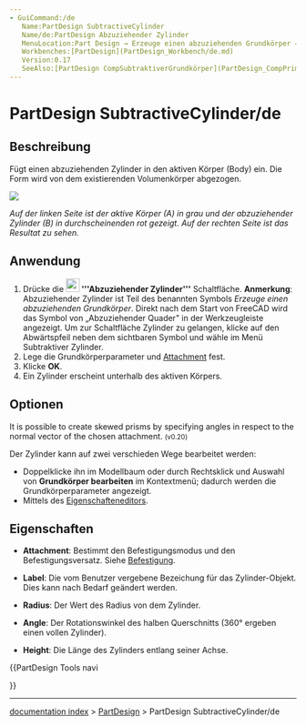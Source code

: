 ```yaml
---
- GuiCommand:/de
   Name:PartDesign SubtractiveCylinder
   Name/de:PartDesign Abzuziehender Zylinder
   MenuLocation:Part Design → Erzeuge einen abzuziehenden Grundkörper → Abzuziehender Zylinder
   Workbenches:[PartDesign](PartDesign_Workbench/de.md)
   Version:0.17
   SeeAlso:[PartDesign CompSubtraktiverGrundkörper](PartDesign_CompPrimitiveSubtractive/de.md)
---
```


# PartDesign SubtractiveCylinder/de


</div>

## Beschreibung

Fügt einen abzuziehenden Zylinder in den aktiven Körper (Body) ein. Die Form wird von dem existierenden Volumenkörper abgezogen.

![](images/PartDesign_SubtractiveCylinder_example.svg )

*Auf der linken Seite ist der aktive Körper (A) in grau und der abzuziehender Zylinder (B) in durchscheinenden rot gezeigt. Auf der rechten Seite ist das Resultat zu sehen.*

## Anwendung


<div class="mw-translate-fuzzy">

1.  Drücke die **<img src="images/PartDesign_SubtractiveCylinder.svg" width=24px> '''Abzuziehender Zylinder'''** Schaltfläche. **Anmerkung**: Abzuziehender Zylinder ist Teil des benannten Symbols *Erzeuge einen abzuziehenden Grundkörper*. Direkt nach dem Start von FreeCAD wird das Symbol von „Abzuziehender Quader" in der Werkzeugleiste angezeigt. Um zur Schaltfläche Zylinder zu gelangen, klicke auf den Abwärtspfeil neben dem sichtbaren Symbol und wähle im Menü Subtraktiver Zylinder.
2.  Lege die Grundkörperparameter und [Attachment](Part_EditAttachment/de.md) fest.
3.  Klicke **OK**.
4.  Ein Zylinder erscheint unterhalb des aktiven Körpers.


</div>

## Optionen

It is possible to create skewed prisms by specifying angles in respect to the normal vector of the chosen attachment. <small>(v0.20)</small> 

Der Zylinder kann auf zwei verschieden Wege bearbeitet werden:

-   Doppelklicke ihn im Modellbaum oder durch Rechtsklick und Auswahl von **Grundkörper bearbeiten** im Kontextmenü; dadurch werden die Grundkörperparameter angezeigt.
-   Mittels des [Eigenschafteneditors](Property_editor/de.md).

## Eigenschaften


<div class="mw-translate-fuzzy">

-    **Attachment**: Bestimmt den Befestigungsmodus und den Befestigungsversatz. Siehe [Befestigung](Part_EditAttachment/de.md).

-    **Label**: Die vom Benutzer vergebene Bezeichung für das Zylinder-Objekt. Dies kann nach Bedarf geändert werden.

-    **Radius**: Der Wert des Radius von dem Zylinder.

-    **Angle**: Der Rotationswinkel des halben Querschnitts (360° ergeben einen vollen Zylinder).

-    **Height**: Die Länge des Zylinders entlang seiner Achse.


</div>





{{PartDesign Tools navi

}}

---
[documentation index](../README.md) > [PartDesign](PartDesign_Workbench.md) > PartDesign SubtractiveCylinder/de

